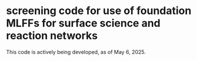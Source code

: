 # screening code for use of foundation MLFFs for surface science and reaction networks

This code is actively being developed, as of May 6, 2025.
